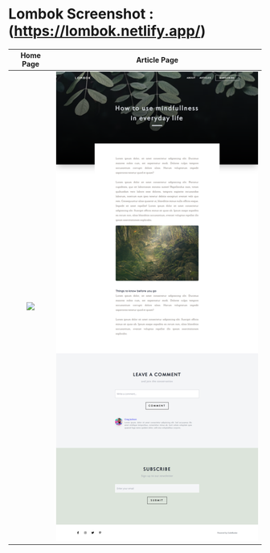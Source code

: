 # Lombok Screenshot : (https://lombok.netlify.app/)
Home Page           |  Article Page
:-------------------------:|:-------------------------:
![](/article-ss.png)  |  ![](/home-ss.png)

